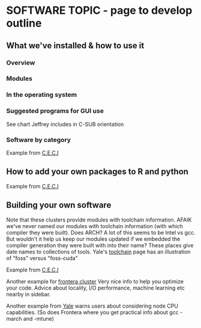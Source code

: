 # SOFTWARE TOPIC - page to develop outline

## What we've installed & how to use it
### Overview
### Modules
### In the operating system
### Suggested programs for GUI use
See chart Jeffrey includes in C-SUB orientation

### Software by category
Example from [C.E.C.I](https://support.ceci-hpc.be/doc/_contents/UsingSoftwareAndLibraries/SoftwareInstalled/categories_items.html)

## How to add your own packages to R and python
Example from [C.E.C.I](https://support.ceci-hpc.be/doc/_contents/UsingSoftwareAndLibraries/InstallingSoftwareByYourself/index.html)

## Building your own software
Note that these clusters provide modules with toolchain information. AFAIK we've never named our modules with toolchain information (with which compiler they were built). Does ARCH? A lot of this seems to be Intel vs gcc. But wouldn't it help us keep our modules updated if we embedded the compiler generation they were built with into their name? These places give date names to collections of tools. Yale's [toolchain](https://docs.ycrc.yale.edu/clusters-at-yale/applications/toolchains/) page has an illustration of "foss" versus "foss-cuda"

Example from [C.E.C.I](https://support.ceci-hpc.be/doc/_contents/UsingSoftwareAndLibraries/CompilingSoftwareFromSources/index.html)

Another example for [frontera cluster](https://docs.tacc.utexas.edu/hpc/frontera/#building) Very nice info to help you optimize your code. Advice about locality, I/O performance, machine learning etc nearby in sidebar.

Another example from [Yale](https://docs.ycrc.yale.edu/clusters-at-yale/applications/compile/) warns users about considering node CPU capabilities. (So does Frontera where you get practical info about gcc -march and -mtune)